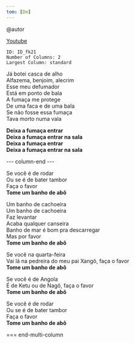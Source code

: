 ```yaml
---
tom: [Dm]
---
```


@autor

[Youtube](https://www.youtube.com/watch?v=4aDADIou3ek)

```start-multi-column
ID: ID_fk21
Number of Columns: 2
Largest Column: standard
```

Já botei casca de alho  
Alfazema, benjoim, alecrim  
Esse meu defumador  
Está em ponto de bala  
A fumaça me protege  
De uma faca e de uma bala  
Se não fosse essa fumaça  
Tava morto numa vala

**Deixa a fumaça entrar  
Deixa a fumaça entrar na sala  
Deixa a fumaça entrar  
Deixa a fumaça entrar na sala**

--- column-end ---

Se você é de rodar  
Ou se é de bater tambor  
Faça o favor  
**Tome um banho de abô**

Um banho de cachoeira  
Um banho de cachoeira  
Faz levantar  
Acaba qualquer canseira  
Banho de mar é bom pra descarregar  
Mas por favor  
**Tome um banho de abô**

Se você na quarta-feira  
Vai lá na pedreira do meu pai Xangô, faça o favor  
**Tome um banho de abô**

Se você é de Angola  
É de Ketu ou de Nagô, faça o favor  
**Tome um banho de abô**

Se você é de rodar  
Ou se é de bater tambor  
Faça o favor  
**Tome um banho de abô**

=== end-multi-column
